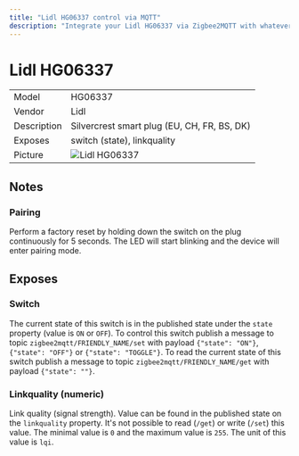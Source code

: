 ```yaml
---
title: "Lidl HG06337 control via MQTT"
description: "Integrate your Lidl HG06337 via Zigbee2MQTT with whatever smart home infrastructure you are using without the vendors bridge or gateway."
---
```


<!-- !!!! -->
<!-- ATTENTION: This file is auto-generated through docgen! -->
<!-- You can only edit the "## Notes"-Section. -->
<!-- !!!! -->

# Lidl HG06337

|     |     |
|-----|-----|
| Model | HG06337  |
| Vendor  | Lidl  |
| Description | Silvercrest smart plug (EU, CH, FR, BS, DK) |
| Exposes | switch (state), linkquality |
| Picture | ![Lidl HG06337](https://psi-4ward.github.io/zigbee2mqtt.io/images/devices/HG06337.jpg) |


## Notes


### Pairing
Perform a factory reset by holding down the switch on the plug continuously for 5 seconds.
The LED will start blinking and the device will enter pairing mode.



## Exposes

### Switch 
The current state of this switch is in the published state under the `state` property (value is `ON` or `OFF`).
To control this switch publish a message to topic `zigbee2mqtt/FRIENDLY_NAME/set` with payload `{"state": "ON"}`, `{"state": "OFF"}` or `{"state": "TOGGLE"}`.
To read the current state of this switch publish a message to topic `zigbee2mqtt/FRIENDLY_NAME/get` with payload `{"state": ""}`.

### Linkquality (numeric)
Link quality (signal strength).
Value can be found in the published state on the `linkquality` property.
It's not possible to read (`/get`) or write (`/set`) this value.
The minimal value is `0` and the maximum value is `255`.
The unit of this value is `lqi`.

